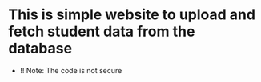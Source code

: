 # This is simple website to upload and fetch student data from the database
- !! Note: The code is not secure
